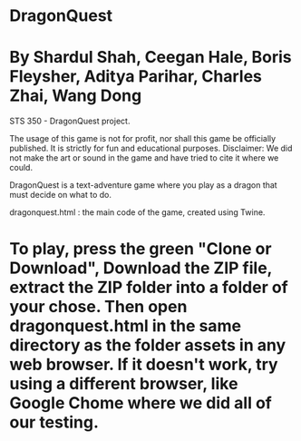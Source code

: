 # DragonQuest
# By Shardul Shah, Ceegan Hale, Boris Fleysher, Aditya Parihar, Charles Zhai, Wang Dong
 STS 350 - DragonQuest project.
 
 The usage of this game is not for profit, nor shall this game be officially published. It is strictly for fun and educational purposes.
 Disclaimer: We did not make the art or sound in the game and have tried to cite it where we could.
 
 DragonQuest is a text-adventure game where you play as a dragon that must decide on what to do.
 
 dragonquest.html : the main code of the game, created using Twine. 
 
# To play, press the green "Clone or Download",  Download the ZIP file, extract the ZIP folder into a folder of your chose. Then open dragonquest.html in the same directory as the folder assets in any web browser. If it doesn't work, try using a different browser, like Google Chome where we did all of our testing.

